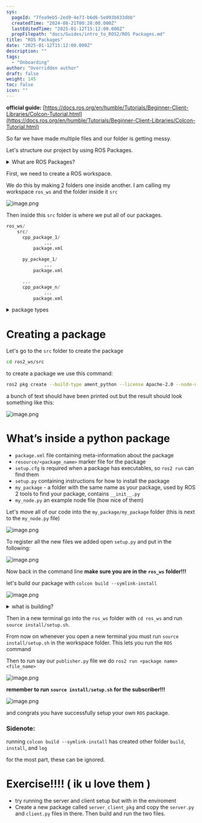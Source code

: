 ```yaml
---
sys:
  pageId: "7fea9eb5-2ed9-4e73-b6d6-5e093b833dbb"
  createdTime: "2024-08-21T00:28:00.000Z"
  lastEditedTime: "2025-01-12T15:12:00.000Z"
  propFilepath: "docs/Guides/intro_to_ROS2/ROS Packages.md"
title: "ROS Packages"
date: "2025-01-12T15:12:00.000Z"
description: ""
tags:
  - "Onboarding"
author: "Overridden author"
draft: false
weight: 145
toc: false
icon: ""
---
```


**official guide:** [https://docs.ros.org/en/humble/Tutorials/Beginner-Client-Libraries/Colcon-Tutorial.html](https://docs.ros.org/en/humble/Tutorials/Beginner-Client-Libraries/Colcon-Tutorial.html)

So far we have made multiple files and our folder is getting messy.

Let's structure our project by using ROS Packages.

<details>

<summary>What are ROS Packages?</summary>

ROS Packages are, as the name implies, packages of code that are highly sharable between ROS developers.

They consist of a folder, `package.xml` file, and source code

```python
      cpp_package_1/
		      ... imagine much code files here ..
          package.xml
```

</details>

First, we need to create a ROS workspace.

We do this by making 2 folders one inside another. I am calling my workspace `ros_ws` and the folder inside it `src`

![image.png](https://prod-files-secure.s3.us-west-2.amazonaws.com/d518164a-d88e-44d1-a4ee-3adb3bd8bce0/70706947-fd18-4537-a67b-e12946812d31/image.png?X-Amz-Algorithm=AWS4-HMAC-SHA256&X-Amz-Content-Sha256=UNSIGNED-PAYLOAD&X-Amz-Credential=ASIAZI2LB466QSBHVFGL%2F20250615%2Fus-west-2%2Fs3%2Faws4_request&X-Amz-Date=20250615T121430Z&X-Amz-Expires=3600&X-Amz-Security-Token=IQoJb3JpZ2luX2VjEFkaCXVzLXdlc3QtMiJGMEQCIH9oZEatH1uQcMayctOeSQPUTfGfU4JirnOvzU6QYqxtAiBjiPMu3egRsN3q2XIbifRG3qlOXQg4xjzK2o34q%2BDfhCr%2FAwhBEAAaDDYzNzQyMzE4MzgwNSIM7Q362czDQ5vNdP%2FaKtwD3ghnts%2Fprw4RErxKHw0WRW5zL29dgiOgojgy6qpmzsxFovUxVc2T6Imwt8SeLW43fZC%2FoRbXvWjdJBDRYrxFfTwytSfRsmdoGGtgYTKiXzz6QSDd27v5hQGMh88vcGaoHUIuDHinzT5JKR82dxgHxk%2Fvu4xY2IEJZT1%2BPTwdfy5eTvPY0wvMJLDWzfh1KK6B6MjOjD9QPiZQe2lIeaa86KdmXRd%2F9RkLE0NkOHGJSwnPuCp7kYh5YmyABKNUYE%2BojDD%2FCeep0sMPWyna%2B3%2BAjDqPhXBz3a21ua8FaIe1ZH6JDPnqaakFCxDjWYjSFMxp8RS2q%2FPaf7AEZwe8hQKL%2F1VlEpducQ2yBvHG7EtDHqqw1N1XbmFIIjfXC5FtgrCx4Xu99F1sGwn1uu8Ao2yC3RZWA2%2Bh0hU0lQCf35TpCHg3i4sGhhrVZIA7mKMtieRBOt1%2FsoO4LfebVtAaKj090b3FUISWK%2FhDIyCBv6g243LKuwiZOfBof%2FaSwbW%2FWH8FxX0wSC7JhtywFBI7At55iQr6lOHWgbI7%2F0xOGslE1DyTJGlOv%2F7xaPV1hp6KIYp7CFq2G%2Fku7BcJO%2FBzB2rcHmsdYlyh5%2F0t79SPJ2mrAKm8zezawq42lI5hGMgwu4S6wgY6pgHsqf8wF0zkQeM0HWRO1jn5juaCPDrNlYrxdzbAHiP8JiPdyGLhJSR9KzTsGrbuHJ9i%2BICuz1sPJPQOdeAfF36uRLAGai28E8Y59c8n1f3i51dD5sOj%2BOprknsc0fitjCrGZXRotdKqxO2BhBO6Egx9SdL7mLc5voIuvVJO6MHu4GmhPZ91EPpiyhC62PzVIbAKaiD%2BI7WzjUT7EofJ%2FNkivltxy1QM&X-Amz-Signature=d021c815cd47f1104eb70edb0bd4a14351090ad13ba0739304559c9c95bd3932&X-Amz-SignedHeaders=host&x-amz-checksum-mode=ENABLED&x-id=GetObject)

Then inside this `src` folder is where we put all of our packages.

```python
ros_ws/
    src/
      cpp_package_1/
		      ...
          package.xml

      py_package_1/
		      ...
          package.xml

      ...
      cpp_package_n/
		      ...
          package.xml

```

<details>

<summary>package types</summary>

packages can be either `C++` or python.

the intern file structure is different for each but for this guide we will stick to creating python packages

</details>

# Creating a package

Let's go to the `src` folder to create the package

```bash
cd ros2_ws/src
```

to create a package we use this command:

```bash
ros2 pkg create --build-type ament_python --license Apache-2.0 --node-name my_node my_package
```

a bunch of text should have been printed out but the result should look something like this:

![image.png](https://prod-files-secure.s3.us-west-2.amazonaws.com/d518164a-d88e-44d1-a4ee-3adb3bd8bce0/e6cf1e3f-8512-4a3e-b131-079f800bf3e8/image.png?X-Amz-Algorithm=AWS4-HMAC-SHA256&X-Amz-Content-Sha256=UNSIGNED-PAYLOAD&X-Amz-Credential=ASIAZI2LB466QSBHVFGL%2F20250615%2Fus-west-2%2Fs3%2Faws4_request&X-Amz-Date=20250615T121431Z&X-Amz-Expires=3600&X-Amz-Security-Token=IQoJb3JpZ2luX2VjEFkaCXVzLXdlc3QtMiJGMEQCIH9oZEatH1uQcMayctOeSQPUTfGfU4JirnOvzU6QYqxtAiBjiPMu3egRsN3q2XIbifRG3qlOXQg4xjzK2o34q%2BDfhCr%2FAwhBEAAaDDYzNzQyMzE4MzgwNSIM7Q362czDQ5vNdP%2FaKtwD3ghnts%2Fprw4RErxKHw0WRW5zL29dgiOgojgy6qpmzsxFovUxVc2T6Imwt8SeLW43fZC%2FoRbXvWjdJBDRYrxFfTwytSfRsmdoGGtgYTKiXzz6QSDd27v5hQGMh88vcGaoHUIuDHinzT5JKR82dxgHxk%2Fvu4xY2IEJZT1%2BPTwdfy5eTvPY0wvMJLDWzfh1KK6B6MjOjD9QPiZQe2lIeaa86KdmXRd%2F9RkLE0NkOHGJSwnPuCp7kYh5YmyABKNUYE%2BojDD%2FCeep0sMPWyna%2B3%2BAjDqPhXBz3a21ua8FaIe1ZH6JDPnqaakFCxDjWYjSFMxp8RS2q%2FPaf7AEZwe8hQKL%2F1VlEpducQ2yBvHG7EtDHqqw1N1XbmFIIjfXC5FtgrCx4Xu99F1sGwn1uu8Ao2yC3RZWA2%2Bh0hU0lQCf35TpCHg3i4sGhhrVZIA7mKMtieRBOt1%2FsoO4LfebVtAaKj090b3FUISWK%2FhDIyCBv6g243LKuwiZOfBof%2FaSwbW%2FWH8FxX0wSC7JhtywFBI7At55iQr6lOHWgbI7%2F0xOGslE1DyTJGlOv%2F7xaPV1hp6KIYp7CFq2G%2Fku7BcJO%2FBzB2rcHmsdYlyh5%2F0t79SPJ2mrAKm8zezawq42lI5hGMgwu4S6wgY6pgHsqf8wF0zkQeM0HWRO1jn5juaCPDrNlYrxdzbAHiP8JiPdyGLhJSR9KzTsGrbuHJ9i%2BICuz1sPJPQOdeAfF36uRLAGai28E8Y59c8n1f3i51dD5sOj%2BOprknsc0fitjCrGZXRotdKqxO2BhBO6Egx9SdL7mLc5voIuvVJO6MHu4GmhPZ91EPpiyhC62PzVIbAKaiD%2BI7WzjUT7EofJ%2FNkivltxy1QM&X-Amz-Signature=7219006987afa970510709d9cfff6934f3645fd41fe9ed5041842e15cd383d7f&X-Amz-SignedHeaders=host&x-amz-checksum-mode=ENABLED&x-id=GetObject)

# What’s inside a python package

- `package.xml` file containing meta-information about the package
- `resource/<package_name>` marker file for the package
- `setup.cfg` is required when a package has executables, so `ros2 run` can find them
- `setup.py` containing instructions for how to install the package
- `my_package` - a folder with the same name as your package, used by ROS 2 tools to find your package, contains `__init__.py`
- `my_node.py` an example node file (how nice of them)

Let's move all of our code into the `my_package/my_package` folder (this is next to the `my_node.py` file)

![image.png](https://prod-files-secure.s3.us-west-2.amazonaws.com/d518164a-d88e-44d1-a4ee-3adb3bd8bce0/9ce58f11-0da9-4d3e-b86d-506a9685d378/image.png?X-Amz-Algorithm=AWS4-HMAC-SHA256&X-Amz-Content-Sha256=UNSIGNED-PAYLOAD&X-Amz-Credential=ASIAZI2LB466QSBHVFGL%2F20250615%2Fus-west-2%2Fs3%2Faws4_request&X-Amz-Date=20250615T121431Z&X-Amz-Expires=3600&X-Amz-Security-Token=IQoJb3JpZ2luX2VjEFkaCXVzLXdlc3QtMiJGMEQCIH9oZEatH1uQcMayctOeSQPUTfGfU4JirnOvzU6QYqxtAiBjiPMu3egRsN3q2XIbifRG3qlOXQg4xjzK2o34q%2BDfhCr%2FAwhBEAAaDDYzNzQyMzE4MzgwNSIM7Q362czDQ5vNdP%2FaKtwD3ghnts%2Fprw4RErxKHw0WRW5zL29dgiOgojgy6qpmzsxFovUxVc2T6Imwt8SeLW43fZC%2FoRbXvWjdJBDRYrxFfTwytSfRsmdoGGtgYTKiXzz6QSDd27v5hQGMh88vcGaoHUIuDHinzT5JKR82dxgHxk%2Fvu4xY2IEJZT1%2BPTwdfy5eTvPY0wvMJLDWzfh1KK6B6MjOjD9QPiZQe2lIeaa86KdmXRd%2F9RkLE0NkOHGJSwnPuCp7kYh5YmyABKNUYE%2BojDD%2FCeep0sMPWyna%2B3%2BAjDqPhXBz3a21ua8FaIe1ZH6JDPnqaakFCxDjWYjSFMxp8RS2q%2FPaf7AEZwe8hQKL%2F1VlEpducQ2yBvHG7EtDHqqw1N1XbmFIIjfXC5FtgrCx4Xu99F1sGwn1uu8Ao2yC3RZWA2%2Bh0hU0lQCf35TpCHg3i4sGhhrVZIA7mKMtieRBOt1%2FsoO4LfebVtAaKj090b3FUISWK%2FhDIyCBv6g243LKuwiZOfBof%2FaSwbW%2FWH8FxX0wSC7JhtywFBI7At55iQr6lOHWgbI7%2F0xOGslE1DyTJGlOv%2F7xaPV1hp6KIYp7CFq2G%2Fku7BcJO%2FBzB2rcHmsdYlyh5%2F0t79SPJ2mrAKm8zezawq42lI5hGMgwu4S6wgY6pgHsqf8wF0zkQeM0HWRO1jn5juaCPDrNlYrxdzbAHiP8JiPdyGLhJSR9KzTsGrbuHJ9i%2BICuz1sPJPQOdeAfF36uRLAGai28E8Y59c8n1f3i51dD5sOj%2BOprknsc0fitjCrGZXRotdKqxO2BhBO6Egx9SdL7mLc5voIuvVJO6MHu4GmhPZ91EPpiyhC62PzVIbAKaiD%2BI7WzjUT7EofJ%2FNkivltxy1QM&X-Amz-Signature=e0efc6329233844812cb11cc74dec5ae199f93c7286f919433cde216c0d66a27&X-Amz-SignedHeaders=host&x-amz-checksum-mode=ENABLED&x-id=GetObject)

To register all the new files we added open `setup.py` and put in the following:

![image.png](https://prod-files-secure.s3.us-west-2.amazonaws.com/d518164a-d88e-44d1-a4ee-3adb3bd8bce0/1cd7c262-4cae-4496-9d75-c178537d24a2/image.png?X-Amz-Algorithm=AWS4-HMAC-SHA256&X-Amz-Content-Sha256=UNSIGNED-PAYLOAD&X-Amz-Credential=ASIAZI2LB466QSBHVFGL%2F20250615%2Fus-west-2%2Fs3%2Faws4_request&X-Amz-Date=20250615T121431Z&X-Amz-Expires=3600&X-Amz-Security-Token=IQoJb3JpZ2luX2VjEFkaCXVzLXdlc3QtMiJGMEQCIH9oZEatH1uQcMayctOeSQPUTfGfU4JirnOvzU6QYqxtAiBjiPMu3egRsN3q2XIbifRG3qlOXQg4xjzK2o34q%2BDfhCr%2FAwhBEAAaDDYzNzQyMzE4MzgwNSIM7Q362czDQ5vNdP%2FaKtwD3ghnts%2Fprw4RErxKHw0WRW5zL29dgiOgojgy6qpmzsxFovUxVc2T6Imwt8SeLW43fZC%2FoRbXvWjdJBDRYrxFfTwytSfRsmdoGGtgYTKiXzz6QSDd27v5hQGMh88vcGaoHUIuDHinzT5JKR82dxgHxk%2Fvu4xY2IEJZT1%2BPTwdfy5eTvPY0wvMJLDWzfh1KK6B6MjOjD9QPiZQe2lIeaa86KdmXRd%2F9RkLE0NkOHGJSwnPuCp7kYh5YmyABKNUYE%2BojDD%2FCeep0sMPWyna%2B3%2BAjDqPhXBz3a21ua8FaIe1ZH6JDPnqaakFCxDjWYjSFMxp8RS2q%2FPaf7AEZwe8hQKL%2F1VlEpducQ2yBvHG7EtDHqqw1N1XbmFIIjfXC5FtgrCx4Xu99F1sGwn1uu8Ao2yC3RZWA2%2Bh0hU0lQCf35TpCHg3i4sGhhrVZIA7mKMtieRBOt1%2FsoO4LfebVtAaKj090b3FUISWK%2FhDIyCBv6g243LKuwiZOfBof%2FaSwbW%2FWH8FxX0wSC7JhtywFBI7At55iQr6lOHWgbI7%2F0xOGslE1DyTJGlOv%2F7xaPV1hp6KIYp7CFq2G%2Fku7BcJO%2FBzB2rcHmsdYlyh5%2F0t79SPJ2mrAKm8zezawq42lI5hGMgwu4S6wgY6pgHsqf8wF0zkQeM0HWRO1jn5juaCPDrNlYrxdzbAHiP8JiPdyGLhJSR9KzTsGrbuHJ9i%2BICuz1sPJPQOdeAfF36uRLAGai28E8Y59c8n1f3i51dD5sOj%2BOprknsc0fitjCrGZXRotdKqxO2BhBO6Egx9SdL7mLc5voIuvVJO6MHu4GmhPZ91EPpiyhC62PzVIbAKaiD%2BI7WzjUT7EofJ%2FNkivltxy1QM&X-Amz-Signature=97f969f70fab7a40bf2fad57c1391690cb6daff384097079a61bdba1f8a6f15c&X-Amz-SignedHeaders=host&x-amz-checksum-mode=ENABLED&x-id=GetObject)

Now back in the command line **make sure you are in the** **`ros_ws`** **folder!!!**

let's build our package with `colcon build --symlink-install`

![image.png](https://prod-files-secure.s3.us-west-2.amazonaws.com/d518164a-d88e-44d1-a4ee-3adb3bd8bce0/2f2a0d27-b173-48fd-b189-5f5c0ce65619/image.png?X-Amz-Algorithm=AWS4-HMAC-SHA256&X-Amz-Content-Sha256=UNSIGNED-PAYLOAD&X-Amz-Credential=ASIAZI2LB466QSBHVFGL%2F20250615%2Fus-west-2%2Fs3%2Faws4_request&X-Amz-Date=20250615T121431Z&X-Amz-Expires=3600&X-Amz-Security-Token=IQoJb3JpZ2luX2VjEFkaCXVzLXdlc3QtMiJGMEQCIH9oZEatH1uQcMayctOeSQPUTfGfU4JirnOvzU6QYqxtAiBjiPMu3egRsN3q2XIbifRG3qlOXQg4xjzK2o34q%2BDfhCr%2FAwhBEAAaDDYzNzQyMzE4MzgwNSIM7Q362czDQ5vNdP%2FaKtwD3ghnts%2Fprw4RErxKHw0WRW5zL29dgiOgojgy6qpmzsxFovUxVc2T6Imwt8SeLW43fZC%2FoRbXvWjdJBDRYrxFfTwytSfRsmdoGGtgYTKiXzz6QSDd27v5hQGMh88vcGaoHUIuDHinzT5JKR82dxgHxk%2Fvu4xY2IEJZT1%2BPTwdfy5eTvPY0wvMJLDWzfh1KK6B6MjOjD9QPiZQe2lIeaa86KdmXRd%2F9RkLE0NkOHGJSwnPuCp7kYh5YmyABKNUYE%2BojDD%2FCeep0sMPWyna%2B3%2BAjDqPhXBz3a21ua8FaIe1ZH6JDPnqaakFCxDjWYjSFMxp8RS2q%2FPaf7AEZwe8hQKL%2F1VlEpducQ2yBvHG7EtDHqqw1N1XbmFIIjfXC5FtgrCx4Xu99F1sGwn1uu8Ao2yC3RZWA2%2Bh0hU0lQCf35TpCHg3i4sGhhrVZIA7mKMtieRBOt1%2FsoO4LfebVtAaKj090b3FUISWK%2FhDIyCBv6g243LKuwiZOfBof%2FaSwbW%2FWH8FxX0wSC7JhtywFBI7At55iQr6lOHWgbI7%2F0xOGslE1DyTJGlOv%2F7xaPV1hp6KIYp7CFq2G%2Fku7BcJO%2FBzB2rcHmsdYlyh5%2F0t79SPJ2mrAKm8zezawq42lI5hGMgwu4S6wgY6pgHsqf8wF0zkQeM0HWRO1jn5juaCPDrNlYrxdzbAHiP8JiPdyGLhJSR9KzTsGrbuHJ9i%2BICuz1sPJPQOdeAfF36uRLAGai28E8Y59c8n1f3i51dD5sOj%2BOprknsc0fitjCrGZXRotdKqxO2BhBO6Egx9SdL7mLc5voIuvVJO6MHu4GmhPZ91EPpiyhC62PzVIbAKaiD%2BI7WzjUT7EofJ%2FNkivltxy1QM&X-Amz-Signature=b7672a66e97c93521999b0ca9d97fc041b78bea65dc92e78956b543511d857d8&X-Amz-SignedHeaders=host&x-amz-checksum-mode=ENABLED&x-id=GetObject)

<details>

<summary>what is building?</summary>

if you are a CS major at Rose-Hulman you will learn the answer to this in CSSE132

but TLDR; is it combines all the code files into one program that can be run easily 

</details>

Then in a new terminal go into the `ros_ws` folder with `cd ros_ws` and run `source install/setup.sh`. 

From now on whenever you open a new terminal you must run `source install/setup.sh` in the workspace folder. This lets you run the `ROS` command

Then to run say our `publisher.py` file we do `ros2 run <package name> <file_name>`

![image.png](https://prod-files-secure.s3.us-west-2.amazonaws.com/d518164a-d88e-44d1-a4ee-3adb3bd8bce0/4f4b1219-3a44-4632-aa0a-ce3471699f59/image.png?X-Amz-Algorithm=AWS4-HMAC-SHA256&X-Amz-Content-Sha256=UNSIGNED-PAYLOAD&X-Amz-Credential=ASIAZI2LB466QSBHVFGL%2F20250615%2Fus-west-2%2Fs3%2Faws4_request&X-Amz-Date=20250615T121431Z&X-Amz-Expires=3600&X-Amz-Security-Token=IQoJb3JpZ2luX2VjEFkaCXVzLXdlc3QtMiJGMEQCIH9oZEatH1uQcMayctOeSQPUTfGfU4JirnOvzU6QYqxtAiBjiPMu3egRsN3q2XIbifRG3qlOXQg4xjzK2o34q%2BDfhCr%2FAwhBEAAaDDYzNzQyMzE4MzgwNSIM7Q362czDQ5vNdP%2FaKtwD3ghnts%2Fprw4RErxKHw0WRW5zL29dgiOgojgy6qpmzsxFovUxVc2T6Imwt8SeLW43fZC%2FoRbXvWjdJBDRYrxFfTwytSfRsmdoGGtgYTKiXzz6QSDd27v5hQGMh88vcGaoHUIuDHinzT5JKR82dxgHxk%2Fvu4xY2IEJZT1%2BPTwdfy5eTvPY0wvMJLDWzfh1KK6B6MjOjD9QPiZQe2lIeaa86KdmXRd%2F9RkLE0NkOHGJSwnPuCp7kYh5YmyABKNUYE%2BojDD%2FCeep0sMPWyna%2B3%2BAjDqPhXBz3a21ua8FaIe1ZH6JDPnqaakFCxDjWYjSFMxp8RS2q%2FPaf7AEZwe8hQKL%2F1VlEpducQ2yBvHG7EtDHqqw1N1XbmFIIjfXC5FtgrCx4Xu99F1sGwn1uu8Ao2yC3RZWA2%2Bh0hU0lQCf35TpCHg3i4sGhhrVZIA7mKMtieRBOt1%2FsoO4LfebVtAaKj090b3FUISWK%2FhDIyCBv6g243LKuwiZOfBof%2FaSwbW%2FWH8FxX0wSC7JhtywFBI7At55iQr6lOHWgbI7%2F0xOGslE1DyTJGlOv%2F7xaPV1hp6KIYp7CFq2G%2Fku7BcJO%2FBzB2rcHmsdYlyh5%2F0t79SPJ2mrAKm8zezawq42lI5hGMgwu4S6wgY6pgHsqf8wF0zkQeM0HWRO1jn5juaCPDrNlYrxdzbAHiP8JiPdyGLhJSR9KzTsGrbuHJ9i%2BICuz1sPJPQOdeAfF36uRLAGai28E8Y59c8n1f3i51dD5sOj%2BOprknsc0fitjCrGZXRotdKqxO2BhBO6Egx9SdL7mLc5voIuvVJO6MHu4GmhPZ91EPpiyhC62PzVIbAKaiD%2BI7WzjUT7EofJ%2FNkivltxy1QM&X-Amz-Signature=309fcfa60e8038652005760167ed98c93d44e334f2737b7fa69994d6cdec1373&X-Amz-SignedHeaders=host&x-amz-checksum-mode=ENABLED&x-id=GetObject)

**remember to run** **`source install/setup.sh`** **for the subscriber!!!**

![image.png](https://prod-files-secure.s3.us-west-2.amazonaws.com/d518164a-d88e-44d1-a4ee-3adb3bd8bce0/02121119-dad4-49ec-8356-c956108b4243/image.png?X-Amz-Algorithm=AWS4-HMAC-SHA256&X-Amz-Content-Sha256=UNSIGNED-PAYLOAD&X-Amz-Credential=ASIAZI2LB466QSBHVFGL%2F20250615%2Fus-west-2%2Fs3%2Faws4_request&X-Amz-Date=20250615T121431Z&X-Amz-Expires=3600&X-Amz-Security-Token=IQoJb3JpZ2luX2VjEFkaCXVzLXdlc3QtMiJGMEQCIH9oZEatH1uQcMayctOeSQPUTfGfU4JirnOvzU6QYqxtAiBjiPMu3egRsN3q2XIbifRG3qlOXQg4xjzK2o34q%2BDfhCr%2FAwhBEAAaDDYzNzQyMzE4MzgwNSIM7Q362czDQ5vNdP%2FaKtwD3ghnts%2Fprw4RErxKHw0WRW5zL29dgiOgojgy6qpmzsxFovUxVc2T6Imwt8SeLW43fZC%2FoRbXvWjdJBDRYrxFfTwytSfRsmdoGGtgYTKiXzz6QSDd27v5hQGMh88vcGaoHUIuDHinzT5JKR82dxgHxk%2Fvu4xY2IEJZT1%2BPTwdfy5eTvPY0wvMJLDWzfh1KK6B6MjOjD9QPiZQe2lIeaa86KdmXRd%2F9RkLE0NkOHGJSwnPuCp7kYh5YmyABKNUYE%2BojDD%2FCeep0sMPWyna%2B3%2BAjDqPhXBz3a21ua8FaIe1ZH6JDPnqaakFCxDjWYjSFMxp8RS2q%2FPaf7AEZwe8hQKL%2F1VlEpducQ2yBvHG7EtDHqqw1N1XbmFIIjfXC5FtgrCx4Xu99F1sGwn1uu8Ao2yC3RZWA2%2Bh0hU0lQCf35TpCHg3i4sGhhrVZIA7mKMtieRBOt1%2FsoO4LfebVtAaKj090b3FUISWK%2FhDIyCBv6g243LKuwiZOfBof%2FaSwbW%2FWH8FxX0wSC7JhtywFBI7At55iQr6lOHWgbI7%2F0xOGslE1DyTJGlOv%2F7xaPV1hp6KIYp7CFq2G%2Fku7BcJO%2FBzB2rcHmsdYlyh5%2F0t79SPJ2mrAKm8zezawq42lI5hGMgwu4S6wgY6pgHsqf8wF0zkQeM0HWRO1jn5juaCPDrNlYrxdzbAHiP8JiPdyGLhJSR9KzTsGrbuHJ9i%2BICuz1sPJPQOdeAfF36uRLAGai28E8Y59c8n1f3i51dD5sOj%2BOprknsc0fitjCrGZXRotdKqxO2BhBO6Egx9SdL7mLc5voIuvVJO6MHu4GmhPZ91EPpiyhC62PzVIbAKaiD%2BI7WzjUT7EofJ%2FNkivltxy1QM&X-Amz-Signature=837c39f10c6b7f50eaa410797e52e6ed6ca92761f6d81e8ac7d3189df2a76443&X-Amz-SignedHeaders=host&x-amz-checksum-mode=ENABLED&x-id=GetObject)

and congrats you have successfully setup your own `ROS` package.

### Sidenote:

running `colcon build --symlink-install` has created other folder `build`, `install`, and `log`

for the most part, these can be ignored.

# Exercise!!!! ( ik u love them )

- try running the server and client setup but with in the enviroment
- Create a new package called `server_client_pkg` and copy the `server.py` and `client.py` files in there. Then build and run the two files.
